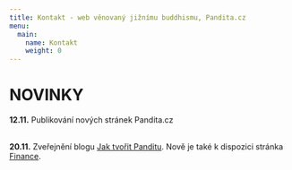```yaml
---
title: Kontakt - web věnovaný jižnímu buddhismu, Pandita.cz
menu:
  main:
    name: Kontakt
    weight: 0
---
```


# NOVINKY

<b>12.11.</b> Publikování nových stránek Pandita.cz <br><br>

<b>20.11.</b> Zveřejnění blogu [Jak tvořit Panditu](https://borek78.github.io/jak-tvorit-panditu/index.html). Nově je také k dispozici stránka [Finance](finance.html).

<script src="/js/arrow-script.js"></script>

